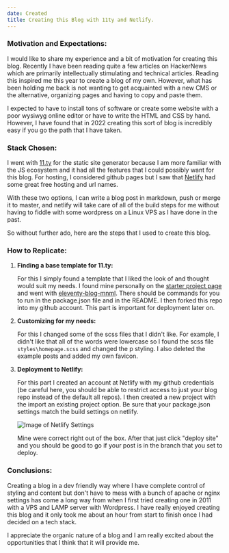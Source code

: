 ```yaml
---
date: Created
title: Creating this Blog with 11ty and Netlify. 
---
```


### Motivation and Expectations:

I would like to share my experience and a bit of motivation for creating this blog. Recently I have been reading quite a few articles on HackerNews which are primarily intellectually stimulating and technical articles. Reading this inspired me this year to create a blog of my own. However, what has been holding me back is not wanting to get acquainted with a new CMS or the alternative, organizing pages and having to copy and paste them. 

I expected to have to install tons of software or create some website with a poor wysiwyg online editor or have to write the HTML and CSS by hand. However, I have found that in 2022 creating this sort of blog is incredibly easy if you go the path that I have taken. 

### Stack Chosen:

I went with [11.ty](https://www.11ty.dev/) for the static site generator because I am more familiar with the JS ecosystem and it had all the features that I could possibly want for this blog. For hosting, I considered github pages but I saw that [Netlify](https://www.netlify.com/) had some great free hosting and url names. 

With these two options, I can write a blog post in markdown, push or merge it to master, and netlify will take care of all of the build steps for me without having to fiddle with some wordpress on a Linux VPS as I have done in the past. 

So without further ado, here are the steps that I used to create this blog. 

### How to Replicate:

1. **Finding a base template for 11.ty:**
   
   For this I simply found a template that I liked the look of and thought would suit my needs. I found mine personally on the [starter project page](https://www.11ty.dev/docs/starter/) and went with [eleventy-blog-mnml](https://github.com/arpitbatra123/eleventy-blog-mnml). There should be commands for you to run in the package.json file and in the README. I then forked this repo into my github account. This part is important for deployment later on. 

2. **Customizing for my needs:**
   
   For this I changed some of the scss files that I didn't like. For example, I didn't like that all of the words were lowercase so I found the scss file `styles\homepage.scss` and changed the p styling. I also deleted the example posts and added my own favicon.

3. **Deployment to Netlify:** 

    For this part I created an account at Netlify with my github credentials (be careful here, you should be able to restrict access to just your blog repo instead of the default all repos). I then created a new project with the import an existing project option. Be sure that your package.json settings match the build settings on netlify. 


    ![Image of Netlify Settings](../../assets/images/netlify-configuration.png)


    Mine were correct right out of the box. After that just click "deploy site" and you should be good to go if your post is in the branch that you set to deploy. 

### Conclusions:

Creating a blog in a dev friendly way where I have complete control of styling and content but don't have to mess with a bunch of apache or nginx settings has come a long way from when I first tried creating one in 2011 with a VPS and LAMP server with Wordpress. I have really enjoyed creating this blog and it only took me about an hour from start to finish once I had decided on a tech stack.

I appreciate the organic nature of a blog and I am really excited about the opportunities that I think that it will provide me. 



